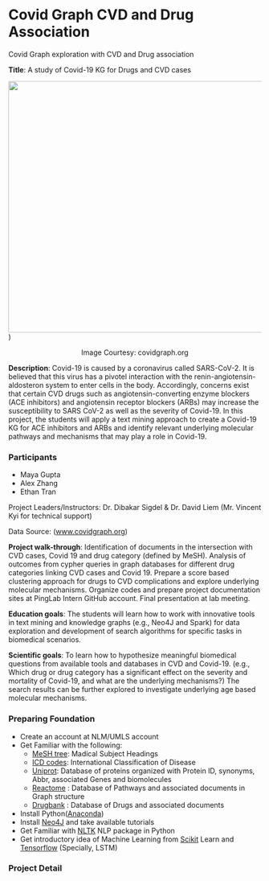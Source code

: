 # Covid Graph CVD and Drug Association
Covid Graph exploration with CVD and Drug association

**Title**: A study of Covid-19 KG for Drugs and CVD cases

<img src="https://covidgraph.org/img/content-img/data_model_with_logos_and_numbers.png" width="550" height="500"></img>)

<center> Image Courtesy: covidgraph.org </center>

**Description**: Covid-19 is caused by a coronavirus called SARS-CoV-2. It is believed that this virus has a pivotel interaction with the renin-angiotensin-aldosteron system to enter cells in the body. Accordingly, concerns exist that certain CVD drugs such as angiotensin-converting enzyme blockers (ACE inhibitors) and angiotensin receptor blockers (ARBs) may increase the susceptibility to SARS CoV-2 as well as the severity of Covid-19. In this project, the students will apply a text mining approach to create a Covid-19 KG for ACE inhibitors and ARBs and identify relevant underlying molecular pathways and mechanisms that may play a role in Covid-19.

### Participants
- Maya Gupta
- Alex Zhang
- Ethan Tran

Project Leaders/Instructors: 
Dr. Dibakar Sigdel & Dr. David Liem (Mr. Vincent Kyi for technical support)

Data Source: (www.covidgraph.org)


**Project walk-through**:
Identification of documents in the intersection with CVD cases, Covid 19 and drug category (defined by MeSH).
Analysis of outcomes from cypher queries in graph databases for different drug categories linking CVD cases and Covid 19.
Prepare a score based clustering approach for drugs to CVD complications and explore underlying molecular mechanisms. 
Organize codes and prepare project documentation sites at PingLab Intern GitHub account.
Final presentation at lab meeting.

**Education goals**:  The students will learn how to work with innovative tools in text mining and knowledge graphs (e.g., Neo4J and Spark) for data exploration and development of search algorithms for specific tasks in biomedical scenarios. 

**Scientific goals**:  To learn how to hypothesize meaningful biomedical questions from available tools and databases in CVD and Covid-19. (e.g., Which drug or drug category has a significant effect on the severity and mortality of Covid-19, and what are the underlying mechanisms?) The search results can be further explored to investigate underlying age based molecular mechanisms.


### Preparing Foundation
- Create an account at NLM/UMLS account
- Get Familiar with the following:
    - [MeSH tree](https://meshb.nlm.nih.gov/treeView): Madical Subject Headings
    - [ICD codes](https://icd.who.int/browse11/l-m/en): International Classification of Disease
    - [Uniprot](https://www.uniprot.org): Database of proteins organized with Protein ID, synonyms, Abbr, associated Genes and biomolecules
    - [Reactome](https://reactome.org) : Database of Pathways and associated documents in Graph structure
    - [Drugbank](https://www.drugbank.ca) : Database of Drugs and associated documents
- Install Python([Anaconda](https://www.anaconda.com/products/individual))
- Install [Neo4J](https://neo4j.com/) and take available tutorials
- Get Familiar with [NLTK](https://www.nltk.org/) NLP package in Python
- Get introductory idea of Machine Learning from [Scikit](https://scikit-learn.org/stable) Learn and [Tensorflow](https://www.tensorflow.org/) (Specially, LSTM)

### Project Detail


